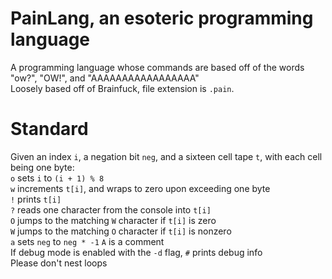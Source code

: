 # PainLang, an esoteric programming language  
A programming language whose commands are based off of the words "ow?", "OW!", and "AAAAAAAAAAAAAAAAA"  
Loosely based off of Brainfuck, file extension is `.pain`.
# Standard  
Given an index `i`, a negation bit `neg`, and a sixteen cell tape `t`, with each cell being one byte:  
`o` sets `i` to `(i + 1) % 8`  
`w` increments `t[i]`, and wraps to zero upon exceeding one byte  
`!` prints `t[i]`  
`?` reads one character from the console into `t[i]`  
`O` jumps to the matching `W` character if `t[i]` is zero  
`W` jumps to the matching `O` character if `t[i]` is nonzero  
`a` sets `neg` to `neg * -1`
`A` is a comment  
If debug mode is enabled with the `-d` flag, `#` prints debug info  
Please don't nest loops
